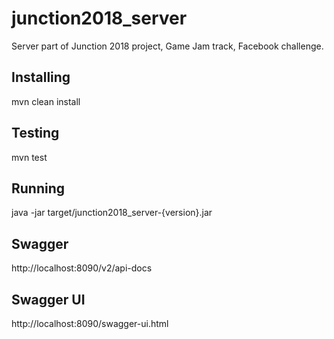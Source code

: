 # junction2018_server
Server part of Junction 2018 project, Game Jam track, Facebook challenge.

## Installing
mvn clean install

## Testing
mvn test

## Running
java -jar target/junction2018_server-{version}.jar

## Swagger
http://localhost:8090/v2/api-docs

## Swagger UI
http://localhost:8090/swagger-ui.html
